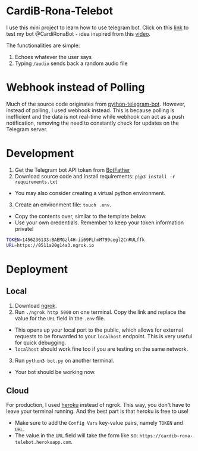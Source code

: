 # CardiB-Rona-Telebot

I use this mini project to learn how to use telegram bot. Click on this [link](https://t.me/CardiRonaBot) to test my bot @CardiRonaBot - idea inspired from this [video](https://www.youtube.com/watch?v=tmULzkCb9AQ).

The functionalities are simple:

1. Echoes whatever the user says
2. Typing `/audio` sends back a random audio file

# Webhook instead of Polling

Much of the source code originates from [python-telegram-bot](https://github.com/python-telegram-bot/python-telegram-bot). However, instead of polling, I used webhook instead. This is because polling is inefficient and the data is not real-time while webhook can act as a push notification, removing the need to constantly check for updates on the Telegram server.

# Development

1. Get the Telegram bot API token from [BotFather](https://t.me/botfather)
2. Download source code and install requirements: `pip3 install -r requirements.txt`

- You may also consider creating a virtual python environment.

3. Create an environment file: `touch .env`.

- Copy the contents over, similar to the template below.
- Use your own credentials. Remember to keep your token information private!

```bash
TOKEN=1456236133:BAEMGzl4H-ii69FLhmM799cegl2CnRULffk
URL=https://0511a20g14a3.ngrok.io
```

# Deployment

## Local

1. Download [ngrok](https://ngrok.com/download).
2. Run `./ngrok http 5000` on one terminal. Copy the link and replace the value for the `URL` field in the `.env` file.

- This opens up your local port to the public, which allows for external requests to be forwarded to your `localhost` endpoint. This is very useful for quick debugging.
- `localhost` should work fine too if you are testing on the same network.

3. Run `python3 bot.py` on another terminal.

- Your bot should be working now.

## Cloud

For production, I used [heroku](heroku.com) instead of ngrok. This way, you don't have to leave your terminal running. And the best part is that heroku is free to use!

- Make sure to add the `Config Vars` key-value pairs, namely `TOKEN` and `URL`.
- The value in the `URL` field will take the form like so: `https://cardib-rona-telebot.herokuapp.com`.
